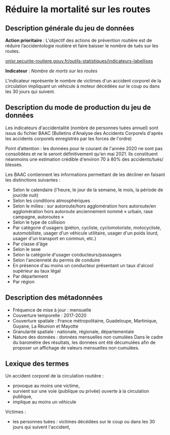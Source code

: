# Réduire la mortalité sur les routes
## Description générale du jeu de données
**Action prioritaire** : L'objectif des actions de prévention routière est de réduire l’accidentologie routière et faire baisser le nombre de tués sur les routes.
 
[onisr.securite-routiere.gouv.fr/outils-statistiques/indicateurs-labellises](https://www.onisr.securite-routiere.gouv.fr/outils-statistiques/indicateurs-labellises)
 
**Indicateur** : *Nombre de morts sur les routes*

L'indicateur représente le nombre de victimes d'un accident corporel de la circulation impliquant un véhicule à moteur décédées sur le coup ou dans les 30 jours qui suivent.
 
## Description du mode de production du jeu de données
 
Les indicateurs d'accidentalité (nombre de personnes tuées annuel) sont issus du fichier BAAC (Bulletins d'Analyse des Accidents Corporels d'après les accidents corporels enregistrés par les forces de l'ordre)
 
Point d’attention : les données pour le courant de l'année 2020 ne sont pas consolidées et ne le seront définitivement qu'en mai 2021. Ils constituent néanmoins une estimation crédible d'environ 70 à 80% des accidents/tués/ blessés.
 
Les BAAC contiennent les informations permettant de les décliner en faisant les distinctions suivantes :
- Selon le calendaire (l'heure, le jour de la semaine, le mois, la période de jour/de nuit)
- Selon les conditions atmosphériques
- Selon le milieu : sur autoroute/hors agglomération hors autoroute/en agglomération hors autoroute anciennement nommé « urbain, rase campagne, autoroutes »
- Selon le type de collision
- Par catégorie d'usagers (piéton, cycliste, cyclomotoriste, motocycliste, automobiliste, usager d'un véhicule utilitaire, usager d'un poids lourd, usager d'un transport en commun, etc.)
- Par classe d'âge
- Selon le sexe
- Selon la catégorie d'usager conducteurs/passagers
- Selon l'ancienneté du permis de conduire
- En présence d'au moins un conducteur présentant un taux d'alcool supérieur au taux légal
- Par département
- Par région
 
## Description des métadonnées
- Fréquence de mise à jour : mensuelle
- Couverture temporelle : 2017-2020
- Couverture spatiale : France métropolitaine, Guadeloupe, Martinique, Guyane, La Réunion et Mayotte
- Granularité spatiale : nationale, régionale, départementale
- Nature des données : données mensuelles non cumulées
Dans le cadre du baromètre des résultats, les données ont été décumulées afin de proposer un affichage de valeurs mensuelles non cumulées.
 
## Lexique des termes 
Un accident corporel de la circulation routière :
- provoque au moins une victime,
- survient sur une voie (publique ou privée) ouverte à la circulation publique,
- implique au moins un véhicule
 
Victimes :
- les personnes tuées : victimes décédées sur le coup ou dans les 30 jours qui suivent l'accident,

